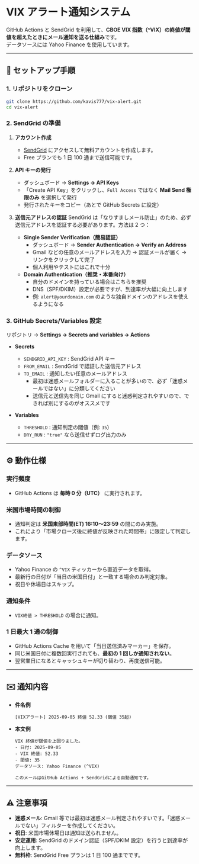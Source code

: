 # VIX アラート通知システム

GitHub Actions と SendGrid を利用して、**CBOE VIX 指数（^VIX）の終値が閾値を超えたときにメール通知を送る仕組み**です。  
データソースには Yahoo Finance を使用しています。

---

## 🚀 セットアップ手順

### 1. リポジトリをクローン

```bash
git clone https://github.com/kavis777/vix-alert.git
cd vix-alert
```

### 2. SendGrid の準備

1. **アカウント作成**

   - [SendGrid](https://sendgrid.com/) にアクセスして無料アカウントを作成します。
   - Free プランでも 1 日 100 通まで送信可能です。

2. **API キーの発行**

   - ダッシュボード → **Settings → API Keys**
   - 「Create API Key」をクリックし、`Full Access` ではなく **Mail Send 権限のみ** を選択して発行
   - 発行されたキーをコピー（あとで GitHub Secrets に設定）

3. **送信元アドレスの認証**
   SendGrid は「なりすましメール防止」のため、必ず送信元アドレスを認証する必要があります。方法は 2 つ：

   - **Single Sender Verification（簡易認証）**
     - ダッシュボード → **Sender Authentication → Verify an Address**
     - Gmail などの任意のメールアドレスを入力 → 認証メールが届く → リンクをクリックして完了
     - 個人利用やテストにはこれで十分
   - **Domain Authentication（推奨・本番向け）**
     - 自分のドメインを持っている場合はこちらを推奨
     - DNS（SPF/DKIM）設定が必要ですが、到達率が大幅に向上します
     - 例: `alert@yourdomain.com` のような独自ドメインのアドレスを使えるようになる

### 3. GitHub Secrets/Variables 設定

リポジトリ → **Settings → Secrets and variables → Actions**

- **Secrets**

  - `SENDGRID_API_KEY` : SendGrid API キー
  - `FROM_EMAIL` : SendGrid で認証した送信元アドレス
  - `TO_EMAIL` : 通知したい任意のメールアドレス
    - 最初は迷惑メールフォルダーに入ることが多いので、必ず「迷惑メールではない」に分類してください
    - 送信元と送信先を同じ Gmail にすると迷惑判定されやすいので、できれば別にするのがオススメです

- **Variables**
  - `THRESHOLD` : 通知判定の閾値（例: `35`）
  - `DRY_RUN` : `"true"` なら送信せずログ出力のみ

---

## ⚙️ 動作仕様

### 実行頻度

- GitHub Actions は **毎時 0 分（UTC）** に実行されます。

### 米国市場時間の制御

- 通知判定は **米国東部時間(ET) 16:10〜23:59** の間にのみ実施。
- これにより「市場クローズ後に終値が反映された時間帯」に限定して判定します。

### データソース

- Yahoo Finance の `^VIX` ティッカーから直近データを取得。
- 最新行の日付が「当日の米国日付」と一致する場合のみ判定対象。
- 祝日や休場日はスキップ。

### 通知条件

- `VIX終値 > THRESHOLD` の場合に通知。

### 1 日最大 1 通の制御

- GitHub Actions Cache を用いて「当日送信済みマーカー」を保存。
- 同じ米国日付に複数回実行されても、**最初の 1 回しか通知されない**。
- 翌営業日になるとキャッシュキーが切り替わり、再度送信可能。

---

## ✉️ 通知内容

- **件名例**

  ```
  [VIXアラート] 2025-09-05 終値 52.33 (閾値 35超)
  ```

- **本文例**

  ```
  VIX 終値が閾値を上回りました。
  - 日付: 2025-09-05
  - VIX 終値: 52.33
  - 閾値: 35
  データソース: Yahoo Finance (^VIX)

  このメールはGitHub Actions + SendGridによる自動通知です。
  ```

---

## ⚠️ 注意事項

- **迷惑メール**: Gmail 等では最初は迷惑メール判定されやすいです。「迷惑メールでない」フィルターを作成してください。
- **祝日**: 米国市場休場日は通知は送られません。
- **安定運用**: SendGrid のドメイン認証（SPF/DKIM 設定）を行うと到達率が向上します。
- **無料枠**: SendGrid Free プランは 1 日 100 通までです。
